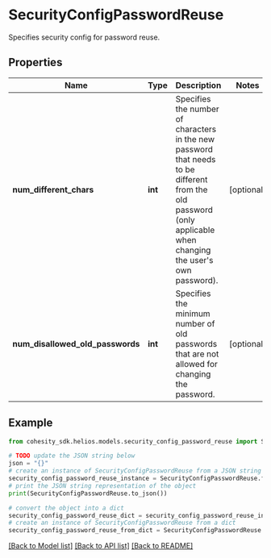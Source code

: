 # SecurityConfigPasswordReuse

Specifies security config for password reuse.

## Properties

Name | Type | Description | Notes
------------ | ------------- | ------------- | -------------
**num_different_chars** | **int** | Specifies the number of characters in the new password that needs to be different from the old password (only applicable when changing the user&#39;s own password). | [optional] 
**num_disallowed_old_passwords** | **int** | Specifies the minimum number of old passwords that are not allowed for changing the password. | [optional] 

## Example

```python
from cohesity_sdk.helios.models.security_config_password_reuse import SecurityConfigPasswordReuse

# TODO update the JSON string below
json = "{}"
# create an instance of SecurityConfigPasswordReuse from a JSON string
security_config_password_reuse_instance = SecurityConfigPasswordReuse.from_json(json)
# print the JSON string representation of the object
print(SecurityConfigPasswordReuse.to_json())

# convert the object into a dict
security_config_password_reuse_dict = security_config_password_reuse_instance.to_dict()
# create an instance of SecurityConfigPasswordReuse from a dict
security_config_password_reuse_from_dict = SecurityConfigPasswordReuse.from_dict(security_config_password_reuse_dict)
```
[[Back to Model list]](../README.md#documentation-for-models) [[Back to API list]](../README.md#documentation-for-api-endpoints) [[Back to README]](../README.md)


